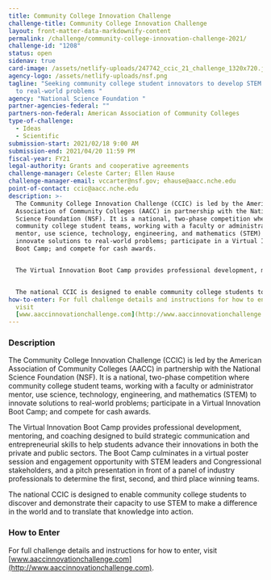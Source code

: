 ```yaml
---
title: Community College Innovation Challenge
challenge-title: Community College Innovation Challenge
layout: front-matter-data-markdownify-content
permalink: /challenge/community-college-innovation-challenge-2021/
challenge-id: "1208"
status: open
sidenav: true
card-image: /assets/netlify-uploads/247742_ccic_21_challenge_1320x720.jpg
agency-logo: /assets/netlify-uploads/nsf.png
tagline: "Seeking community college student innovators to develop STEM solutions
  to real-world problems "
agency: "National Science Foundation "
partner-agencies-federal: ""
partners-non-federal: American Association of Community Colleges
type-of-challenge:
  - Ideas
  - Scientific
submission-start: 2021/02/18 9:00 AM
submission-end: 2021/04/20 11:59 PM
fiscal-year: FY21
legal-authority: Grants and cooperative agreements
challenge-manager: Celeste Carter; Ellen Hause
challenge-manager-email: vccarter@nsf.gov; ehause@aacc.nche.edu
point-of-contact: ccic@aacc.nche.edu
description: >-
  The Community College Innovation Challenge (CCIC) is led by the American
  Association of Community Colleges (AACC) in partnership with the National
  Science Foundation (NSF). It is a national, two-phase competition where
  community college student teams, working with a faculty or administrator
  mentor, use science, technology, engineering, and mathematics (STEM) to
  innovate solutions to real-world problems; participate in a Virtual Innovation
  Boot Camp; and compete for cash awards.


  The Virtual Innovation Boot Camp provides professional development, mentoring, and coaching designed to build strategic communication and entrepreneurial skills to help students advance their innovations in both the private and public sectors. The Boot Camp culminates in a virtual poster session and engagement opportunity with STEM leaders and Congressional stakeholders, and a pitch presentation in front of a panel of industry professionals to determine the first, second, and third place winning teams.


  The national CCIC is designed to enable community college students to discover and demonstrate their capacity to use STEM to make a difference in the world and to translate that knowledge into action.
how-to-enter: For full challenge details and instructions for how to enter,
  visit
  [www.aaccinnovationchallenge.com](http://www.aaccinnovationchallenge.com).
---
```

### Description

The Community College Innovation Challenge (CCIC) is led by the American Association of Community Colleges (AACC) in partnership with the National Science Foundation (NSF). It is a national, two-phase competition where community college student teams, working with a faculty or administrator mentor, use science, technology, engineering, and mathematics (STEM) to innovate solutions to real-world problems; participate in a Virtual Innovation Boot Camp; and compete for cash awards.

The Virtual Innovation Boot Camp provides professional development, mentoring, and coaching designed to build strategic communication and entrepreneurial skills to help students advance their innovations in both the private and public sectors. The Boot Camp culminates in a virtual poster session and engagement opportunity with STEM leaders and Congressional stakeholders, and a pitch presentation in front of a panel of industry professionals to determine the first, second, and third place winning teams.

The national CCIC is designed to enable community college students to discover and demonstrate their capacity to use STEM to make a difference in the world and to translate that knowledge into action.

### How to Enter

For full challenge details and instructions for how to enter, visit [www.aaccinnovationchallenge.com](http://www.aaccinnovationchallenge.com).